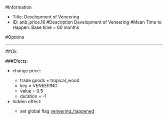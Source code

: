 #Information
 - Title: Development of Veneering
 - ID: anb_price.16
#Description
Development of Veneering
#Mean Time to Happen:
Base time = 60 months

#Options

___
##Ok.

###Efects:<ul><li>change price:</li><ul><li>trade goods = tropical_wood</li><li>key = VENEERING</li><li>value = 0.5</li><li>duration = -1</li></ul><li>hidden effect:</li><ul><li>set global flag [veneering_happened](../flags/veneering_happened.md)</li></ul></ul>
